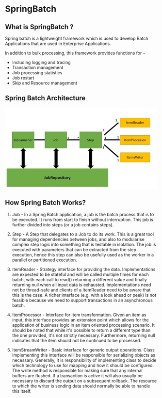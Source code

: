 # SpringBatch

<h2>What is SpringBatch ? </h2>
 <p>Spring batch is a lightweight framework which is used to develop Batch Applications
 that are used in Enterprise Applications.</p>
 <p>In addition to bulk processing, this framework provides functions for –</p>
   <ul><li>Including logging and tracing</li>
  <li> Transaction management</li>
  <li> Job processing statistics</li>
  <li>Job restart</li>
  <li>Skip and Resource management</li></ul>


<h2> Spring Batch Architecture </h2>

![](src/main/resources/batch-min.jpg)

<h2>How Spring Batch Works?</h2>

1. Job - In a Spring Batch application, a job is the batch process that is to be executed. It runs from start to finish without interruption. This job is further divided into steps (or a job contains steps).

2. Step - A Step that delegates to a Job to do its work. This is a great tool for managing dependencies between jobs, and also to modularise complex step logic into something that is testable in isolation. The job is executed with parameters that can be extracted from the step execution, hence this step can also be usefully used as the worker in a parallel or partitioned execution.

3. ItemReader - Strategy interface for providing the data. Implementations are expected to be stateful and will be called multiple times for each batch, with each call to read() returning a different value and finally returning null when all input data is exhausted. Implementations need not be thread-safe and clients of a ItemReader need to be aware that this is the case. A richer interface (e.g. with a look ahead or peek) is not feasible because we need to support transactions in an asynchronous batch.

4. ItemProcessor - Interface for item transformation. Given an item as input, this interface provides an extension point which allows for the application of business logic in an item oriented processing scenario. It should be noted that while it's possible to return a different type than the one provided, it's not strictly necessary. Furthermore, returning null indicates that the item should not be continued to be processed.

5. ItemStreamWriter - Basic interface for generic output operations. Class implementing this interface will be responsible for serializing objects as necessary. Generally, it is responsibility of implementing class to decide which technology to use for mapping and how it should be configured. The write method is responsible for making sure that any internal buffers are flushed. If a transaction is active it will also usually be necessary to discard the output on a subsequent rollback. The resource to which the writer is sending data should normally be able to handle this itself.
